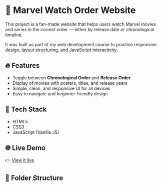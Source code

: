 # 🦸 Marvel Watch Order Website

This project is a fan-made website that helps users watch Marvel movies and series in the correct order — either by release date or chronological timeline.

It was built as part of my web development course to practice responsive design, layout structuring, and JavaScript interactivity.

## 🔥 Features

- Toggle between **Chronological Order** and **Release Order**
- Display of movies with posters, titles, and release years
- Simple, clean, and responsive UI for all devices
- Easy to navigate and beginner-friendly design

## 🚀 Tech Stack

- HTML5
- CSS3
- JavaScript (Vanilla JS)

## 🌐 Live Demo

👉 [View it live](https://gazi05.github.io/marvel-watch-order/)

## 📁 Folder Structure

